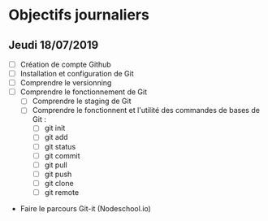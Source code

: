 # Objectifs journaliers

## Jeudi 18/07/2019


* [ ] Création de compte Github
* [ ] Installation et configuration de Git
* [ ] Comprendre le versionning
* [ ] Comprendre le fonctionnement de Git
  * [ ] Comprendre le staging de Git
  * [ ] Comprendre le fonctionnent et l'utilité des commandes de bases de Git :
    * [ ] git init
    * [ ] git add
    * [ ] git status
    * [ ] git commit
    * [ ] git pull
    * [ ] git push
    * [ ] git clone
    * [ ] git remote
* Faire le parcours Git-it (Nodeschool.io)
